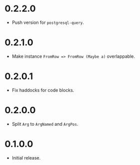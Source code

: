 0.2.2.0
=======

* Push version for `postgresql-query`.

0.2.1.0
=======

* Make instance `FromRow => FromRow (Maybe a)` overlappable.

0.2.0.1
=======

* Fix haddocks for code blocks.

0.2.0.0
=======

* Split `Arg` to `ArgNamed` and `ArgPos`.

0.1.0.0
=======

* Initial release.
